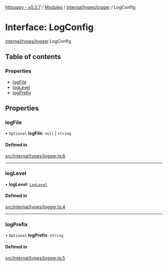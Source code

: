 [httpuppy - v0.3.7](../README.md) / [Modules](../modules.md) / [internal/types/logger](../modules/internal_types_logger.md) / LogConfig

# Interface: LogConfig

[internal/types/logger](../modules/internal_types_logger.md).LogConfig

## Table of contents

### Properties

- [logFile](internal_types_logger.LogConfig.md#logfile)
- [logLevel](internal_types_logger.LogConfig.md#loglevel)
- [logPrefix](internal_types_logger.LogConfig.md#logprefix)

## Properties

### logFile

• `Optional` **logFile**: ``null`` \| `string`

#### Defined in

[src/internal/types/logger.ts:6](https://github.com/abschill/httpuppy/blob/96efb1a/src/internal/types/logger.ts#L6)

___

### logLevel

• **logLevel**: [`LogLevel`](../modules/internal_types_logger.md#loglevel)

#### Defined in

[src/internal/types/logger.ts:4](https://github.com/abschill/httpuppy/blob/96efb1a/src/internal/types/logger.ts#L4)

___

### logPrefix

• `Optional` **logPrefix**: `string`

#### Defined in

[src/internal/types/logger.ts:5](https://github.com/abschill/httpuppy/blob/96efb1a/src/internal/types/logger.ts#L5)
